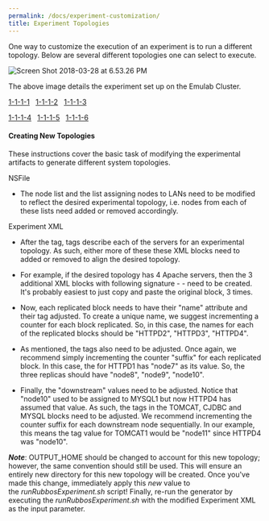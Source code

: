 ```yaml
---
permalink: /docs/experiment-customization/
title: Experiment Topologies
---
```


One way to customize the execution of an experiment is to run a different topology. Below are several different topologies one can select to execute.

![Screen Shot 2018-03-28 at 6.53.26 PM](https://gtelbatutorial.files.wordpress.com/2018/03/screen-shot-2018-03-28-at-6-53-26-pm.png)

The above image details the experiment set up on the Emulab Cluster.

[1-1-1-1](https://gtelbatutorial.wordpress.com/experiment-topology-1-1-1-1/)   [1-1-1-2](https://gtelbatutorial.wordpress.com/experiment-topology-1-1-1-1/)   [1-1-1-3](https://gtelbatutorial.wordpress.com/experiment-topology-1-1-1-1/)

[1-1-1-4](https://gtelbatutorial.wordpress.com/experiment-topology-1-1-1-1/)   [1-1-1-5](https://gtelbatutorial.wordpress.com/experiment-topology-1-1-1-1/)   [1-1-1-6](https://gtelbatutorial.wordpress.com/experiment-topology-1-1-1-1/)


#### Creating New Topologies


These instructions cover the basic task of modifying the experimental artifacts to generate different system topologies.

NSFile



	
  * The node list and the list assigning nodes to LANs need to be modified to reflect the desired experimental topology, i.e. nodes from each of these lists need added or removed accordingly.


Experiment XML

	
  * After the <env> tag, <instance> tags describe each of the servers for an experimental topology. As such, either more of these these <instance> XML blocks need to added or removed to align the desired topology.

	
  * For example, if the desired topology has 4 Apache servers, then the 3 additional XML blocks with following signature - <instance name="HTTPD1" type="web_server"> - need to be created. It's probably easiest to just copy and paste the original block, 3 times.

	
  * Now, each replicated block needs to have their "name" attribute and their <target> tag adjusted. To create a unique name, we suggest incrementing a counter for each block replicated. So, in this case, the names for each of the replicated blocks should be "HTTPD2", "HTTPD3", "HTTPD4".

	
  * As mentioned, the <target> tags also need to be adjusted. Once again, we recommend simply incrementing the counter "suffix" for each replicated block. In this case, the <target> for HTTPD1 has "node7" as its value. So, the three replicas should have "node8", "node9", "node10".

	
  * Finally, the "downstream" <target> values need to be adjusted. Notice that "node10" used to be assigned to MYSQL1 but now HTTPD4 has assumed that value. As such, the <target> tags in the TOMCAT, CJDBC and MYSQL blocks need to be adjusted. We recommend incrementing the counter suffix for each downstream node sequentially. In our example, this means the <target> tag value for TOMCAT1 would be "node11" since HTTPD4 was "node10".


**_Note_**: OUTPUT_HOME should be changed to account for this new topology; however, the same convention should still be used. This will ensure an entirely new directory for this new topology will be created. Once you've made this change, immediately apply this _new_ value to the _runRubbosExperiment.sh_ script! Finally, re-run the generator by executing the _runRubbosExperiment.sh_ with the modified Experiment XML as the input parameter.
